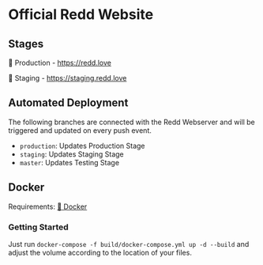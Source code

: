 # Official Redd Website

## Stages

🥇 Production - https://redd.love

🥈 Staging - https://staging.redd.love

## Automated Deployment

The following branches are connected with the Redd Webserver and will be triggered and updated on every push event.

- `production`: Updates Production Stage
- `staging`: Updates Staging Stage
- `master`: Updates Testing Stage

## Docker

Requirements: [🐳 Docker](https://docs.docker.com/get-docker/)

### Getting Started

Just run `docker-compose -f build/docker-compose.yml up -d --build` and adjust the volume according to the location of your files.
